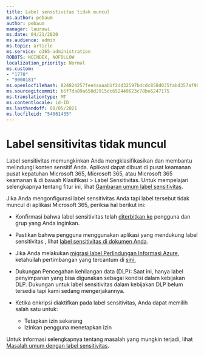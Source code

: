 ```yaml
---
title: Label sensitivitas tidak muncul
ms.author: pebaum
author: pebaum
manager: laurawi
ms.date: 04/21/2020
ms.audience: admin
ms.topic: article
ms.service: o365-administration
ROBOTS: NOINDEX, NOFOLLOW
localization_priority: Normal
ms.custom:
- "1778"
- "9000181"
ms.openlocfilehash: 824824257fee4aaaab1f2dd32597b4cdc858d035fabd357af90cf054dd35c9c4
ms.sourcegitcommit: b5f7da89a650d2915dc652449623c78be6247175
ms.translationtype: MT
ms.contentlocale: id-ID
ms.lasthandoff: 08/05/2021
ms.locfileid: "54061435"
---
```

# <a name="sensitivity-labels-not-appearing"></a>Label sensitivitas tidak muncul

Label sensitivitas memungkinkan Anda mengklasifikasikan dan membantu melindungi konten sensitif Anda. Aplikasi dapat dibuat di pusat keamanan pusat kepatuhan Microsoft 365, Microsoft 365, atau Microsoft 365 keamanan & di bawah Klasifikasi > Label Sensitivitas. Untuk mempelajari selengkapnya tentang fitur ini, lihat [Gambaran umum label sensitivitas](https://docs.microsoft.com/microsoft-365/compliance/sensitivity-labels).

Jika Anda mengonfigurasi label sensitivitas Anda tapi label tersebut tidak muncul di aplikasi Microsoft 365, periksa hal berikut ini:

- Konfirmasi bahwa label sensitivitas telah [diterbitkan ke](https://docs.microsoft.com/microsoft-365/compliance/sensitivity-labels#what-label-policies-can-do) pengguna dan grup yang Anda inginkan.

- Pastikan bahwa pengguna menggunakan aplikasi yang mendukung label sensitivitas , lihat [label sensitivitas di dokumen Anda](https://support.office.com/article/apply-sensitivity-labels-to-your-documents-and-email-within-office-2f96e7cd-d5a4-403b-8bd7-4cc636bae0f9?#bkmk_whereavailable).

- Jika Anda melakukan [migrasi label Perlindungan Informasi Azure](https://docs.microsoft.com/azure/information-protection/configure-policy-migrate-labels), ketahuilah pertimbangan yang tercantum di [sini.](https://docs.microsoft.com/azure/information-protection/configure-policy-migrate-labels#considerations-for-unified-labels)

- Dukungan Pencegahan kehilangan data (DLP): Saat ini, hanya label penyimpanan yang bisa digunakan sebagai kondisi dalam kebijakan DLP.  Dukungan untuk label sensitivitas dalam kebijakan DLP belum tersedia tapi kami sedang mengerjakannya.

- Ketika enkripsi diaktifkan pada label sensitivitas, Anda dapat memilih salah satu untuk:
    - Tetapkan izin sekarang
    - Izinkan pengguna menetapkan izin


Untuk informasi selengkapnya tentang masalah yang mungkin terjadi, lihat [Masalah umum dengan label sensitivitas](https://support.office.com/article/known-issues-with-sensitivity-labels-in-office-b169d687-2bbd-4e21-a440-7da1b2743edc).